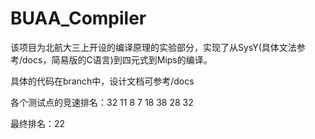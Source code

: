 # BUAA_Compiler
该项目为北航大三上开设的编译原理的实验部分，实现了从SysY(具体文法参考/docs，简易版的C语言)到四元式到Mips的编译。

具体的代码在branch中，设计文档可参考/docs

各个测试点的竞速排名：32 11 8 7 18 38 28 32

最终排名：22
